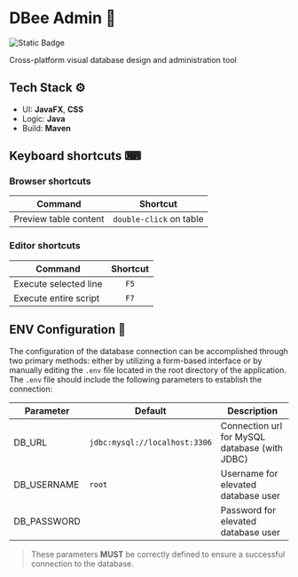 # DBee Admin 🐝
![Static Badge](https://img.shields.io/badge/Latest-0.1.0--SNAPSHOT-gold?style=flat)

Cross-platform visual database design and administration tool

## Tech Stack ⚙️
+ UI: **JavaFX**, **CSS** 
+ Logic: **Java**
+ Build: **Maven**

## Keyboard shortcuts ⌨

### Browser shortcuts️
| Command               |         Shortcut         |
|-----------------------|:------------------------:|
| Preview table content | `double-click` on table  |

### Editor shortcuts
| Command               | Shortcut |
|-----------------------|:--------:|
| Execute selected line |   `F5`   |
| Execute entire script |   `F7`   |

## ENV Configuration 💾
The configuration of the database connection can be accomplished through two primary methods: either by utilizing a form-based interface or by manually editing the `.env` file located in the root directory of the application. The `.env` file should include the following parameters to establish the connection:

| Parameter   | Default                       | Description                                   |
|-------------|-------------------------------|-----------------------------------------------|
| DB_URL      | `jdbc:mysql://localhost:3306` | Connection url for MySQL database (with JDBC) |
| DB_USERNAME | `root`                        | Username for elevated database user           |
| DB_PASSWORD |                               | Password for elevated database user           |

> These parameters **MUST** be correctly defined to ensure a successful connection to the database.
